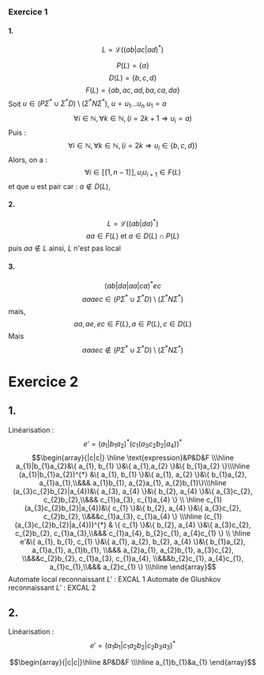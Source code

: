 ### Exercice 1
#### 1.
$$L = \mathcal{L}((ab|ac|ad)^{*})$$

$$P(L) = \{ a \}$$
$$D(L) = \{ b, c, d \}$$
$$F(L) = \{ ab, ac, ad, ba, ca, da \}$$
Soit $u \in (P \Sigma^{*} \cup \Sigma^{*}D)  \setminus (\Sigma^{*}N\Sigma^{*})$, $u = u_{1}\dots u_{n}$
$u_{1} = a$
$$\forall i \in \mathbb{N}, \forall k \in \mathbb{N}, (i = 2k+1 \Rightarrow u_{i}=a)$$
Puis :
$$\forall i \in \mathbb{N}, \forall k\in \mathbb{N}, (i = 2k \Rightarrow u_{i} \in \{ b, c, d \})$$
Alors, on a :
$$\forall i \in [\![1, n-1]\!], u_{i}u_{i+1} \in F(L)$$
et que $u$ est pair car : $a \not\in D(L)$, 

#### 2.
$$L = \mathcal{L}((ab|da)^{*})$$
$$aa \in F(L) \text{ et } a \in D(L)\cap P(L)$$
puis $aa\not\in L$ ainsi, $L$ n'est pas local

#### 3.
$$(ab|da|aa|ca)^{*}ec$$
$$aaaec \in (P \Sigma^{*} \cup \Sigma^{*}D)  \setminus (\Sigma^{*}N\Sigma^{*})$$
mais, 
$$aa, ae, ec \in F(L), a \in P(L), c \in D(L)$$
Mais
$$aaaec \not\in  (P \Sigma^{*} \cup \Sigma^{*}D)  \setminus (\Sigma^{*}N\Sigma^{*})$$

# Exercice 2
## 1.
Linéarisation : 
$$e' = (a_{1} | b_{1}a_{2})^{*}(c_{1}(a_{3}c_{2}b_{2}|a_{4}))^{*}$$
$$\begin{array}{|c|c|}
\hline \text{expression}&P&D&F \\\hline
a_{1}|b_{1}a_{2}&\{ a_{1}, b_{1} \}&\{ a_{1},a_{2} \}&\{ b_{1}a_{2}  \}\\\hline
(a_{1}|b_{1}a_{2})^{*} &\{ a_{1}, b_{1} \}&\{ a_{1}, a_{2} \}&\{ b_{1}a_{2}, a_{1}a_{1},\\&&& a_{1}b_{1}, a_{2}a_{1}, a_{2}b_{1}\}\\\hline
(a_{3}c_{2}b_{2}|a_{4})&\{ a_{3}, a_{4} \}&\{ b_{2}, a_{4} \}&\{ a_{3}c_{2}, c_{2}b_{2},\\&&& c_{1}a_{3}, c_{1}a_{4} \} \\ \hline
c_{1}(a_{3}c_{2}b_{2}|a_{4})&\{ c_{1} \}&\{ b_{2}, a_{4} \}&\{ a_{3}c_{2}, c_{2}b_{2}, \\&&&c_{1}a_{3}, c_{1}a_{4} \} \\\hline
(c_{1}(a_{3}c_{2}b_{2}|a_{4}))^{*} & \{ c_{1} \}&\{ b_{2}, a_{4} \}&\{ a_{3}c_{2}, c_{2}b_{2}, c_{1}a_{3},\\&&& c_{1}a_{4}, b_{2}c_{1}, a_{4}c_{1} \} \\
\hline 
e'&\{ a_{1}, b_{1}, c_{1} \}&\{ a_{1}, a_{2}, b_{2}, a_{4} \}&\{ b_{1}a_{2}, a_{1}a_{1}, a_{1}b_{1}, \\&&& a_{2}a_{1}, a_{2}b_{1}, a_{3}c_{2}, \\&&&c_{2}b_{2}, c_{1}a_{3}, c_{1}a_{4}, \\&&&b_{2}c_{1}, a_{4}c_{1}, a_{1}c_{1},\\&&& a_{2}c_{1} \} \\\hline
\end{array}$$
Automate local reconnaissant $L'$ : EXCAL 1
Automate de Glushkov reconnaissant $L'$ : EXCAL 2


## 2.
Linéarisation : 
$$e' = (a_{1}b_{1}|c_{1}a_{2}b_{2}|c_{2}b_{3}a_{3})^{*}$$

$$\begin{array}{|c|c|}\hline
&P&D&F \\\hline
a_{1}b_{1}&a_{1}
\end{array}$$